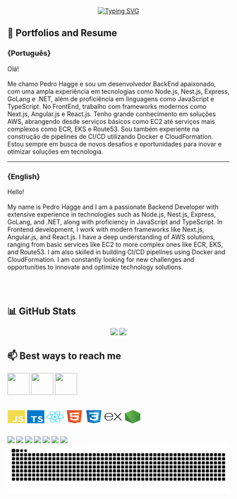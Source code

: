 <p align="center">
  <a href="http://www.github.com/brun0meira"><img src="https://readme-typing-svg.demolab.com?font=Heebo&weight=500&size=26&duration=2000&pause=500&color=C778DD&center=true&vCenter=true&width=500&lines=Back-end+development;Express+%7C+Node.JS+%7C+GoLang;S%C3%A3o+Paulo+-+Brazil" alt="Typing SVG" /></a>
</p>

## 📝 Portfolios and Resume 

### {Português}
Olá! </br>
</br>
Me chamo Pedro Hagge e sou um desenvolvedor BackEnd apaixonado, com uma ampla experiência em tecnologias como Node.js, Nest.js, Express, GoLang e .NET, além de proficiência em linguagens como JavaScript e TypeScript. No FrontEnd, trabalho com frameworks modernos como Next.js, Angular.js e React.js. Tenho grande conhecimento em soluções AWS, abrangendo desde serviços básicos como EC2 até serviços mais complexos como ECR, EKS e Route53. Sou também experiente na construção de pipelines de CI/CD utilizando Docker e CloudFormation. Estou sempre em busca de novos desafios e oportunidades para inovar e otimizar soluções em tecnologia.

--------------------------------------------------------------------------------------------------------------------

### {English}
Hello! </br>
</br>
My name is Pedro Hagge and I am a passionate Backend Developer with extensive experience in technologies such as Node.js, Nest.js, Express, GoLang, and .NET, along with proficiency in JavaScript and TypeScript. In Frontend development, I work with modern frameworks like Next.js, Angular.js, and React.js. I have a deep understanding of AWS solutions, ranging from basic services like EC2 to more complex ones like ECR, EKS, and Route53. I am also skilled in building CI/CD pipelines using Docker and CloudFormation. I am constantly looking for new challenges and opportunities to innovate and optimize technology solutions.

</br>
</br>

## 📊 GitHub Stats

 <div align="center">
   <a href="http://www.github.com/PedroHaggeBaptista"><img width="60%" src="https://brmeira-github-readme-stats.vercel.app/api?username=PedroHaggeBaptista&hide=&count_private=true&bg_color=0D1117&theme=react&hide_border=true&show_icons=true"/></a>
   <a href="http://www.github.com/PedroHaggeBaptista"><img width="38.25%" src="https://brmeira-github-readme-stats.vercel.app/api/top-langs/?username=PedroHaggeBaptista&langs_count=10&count_private=true&layout=compact&theme=react&hide_border=true&bg_color=0D1117"/></a>
</div>

## 📫 Best ways to reach me

<a href="https://www.linkedin.com/in/pedro-hagge/"><img src="https://cdn.jsdelivr.net/gh/devicons/devicon/icons/linkedin/linkedin-original.svg" height="50px" width="50px" /></a>
<a href="mailto:pepehaggehb@gmail.com"><img src="https://www.svgrepo.com/show/452213/gmail.svg" height="50px" width="50px" /></a>
<a href="https://www.instagram.com/pepehaggeb/"><img src="https://www.svgrepo.com/show/452229/instagram-1.svg" height="50px" width="50px" /></a>

<div style="display: inline_block"><br>
  <img align="center" alt="Pedro-Js" height="30" width="40" src="https://raw.githubusercontent.com/devicons/devicon/master/icons/javascript/javascript-plain.svg">
  <img align="center" alt="Pedro-Ts" height="30" width="40" src="https://raw.githubusercontent.com/devicons/devicon/master/icons/typescript/typescript-plain.svg">
  <img align="center" alt="Pedro-React" height="30" width="40" src="https://raw.githubusercontent.com/devicons/devicon/master/icons/react/react-original.svg">
  <img align="center" alt="Pedro-HTML" height="30" width="40" src="https://raw.githubusercontent.com/devicons/devicon/master/icons/html5/html5-original.svg">
  <img align="center" alt="Pedro-CSS" height="30" width="40" src="https://raw.githubusercontent.com/devicons/devicon/master/icons/css3/css3-original.svg">
  <img align="center" alt="Pedro-Ex" height="30" width="40" src="https://github.com/devicons/devicon/blob/master/icons/express/express-original.svg">
  <img align="center" alt="Pedro-Ex" height="30" width="40" src="https://github.com/devicons/devicon/blob/master/icons/nodejs/nodejs-original.svg">

  <link rel="stylesheet" href="https://cdn.jsdelivr.net/gh/devicons/devicon@v2.12.0/devicon.min.css">
</div>
  
  ##

<div> 
  <a href="https://instagram.com/pepehaggeb" target="_blank"><img src="https://img.shields.io/badge/-Instagram-%23E4405F?style=for-the-badge&logo=instagram&logoColor=white"     target="_blank"></a>
  <a href = "mailto:pepehaggehb@gmail.com"><img src="https://img.shields.io/badge/-Gmail-%23333?style=for-the-badge&logo=gmail&logoColor=white" target="_blank"></a>
  <a><img src="https://img.shields.io/badge/JavaScript-323330?style=for-the-badge&logo=javascript&logoColor=F7DF1E" target="_blank"></a>
  <a><img src="https://img.shields.io/badge/TypeScript-007ACC?style=for-the-badge&logo=typescript&logoColor=white" target="_blank"></a>
  <a><img src="https://img.shields.io/badge/Node.js-43853D?style=for-the-badge&logo=node.js&logoColor=white" target="_blank"></a>
  <a><img src="https://img.shields.io/badge/CSS3-1572B6?style=for-the-badge&logo=css3&logoColor=white" target="_blank"></a>
  <a><img src="https://img.shields.io/badge/HTML5-E34F26?style=for-the-badge&logo=html5&logoColor=white" target="_blank"></a>
 
  <picture>
   <source media="(prefers-color-scheme: dark)" srcset="https://raw.githubusercontent.com/brun0meira/brun0meira/output/github-contribution-grid-snake-dark.svg">
   <source media="(prefers-color-scheme: light)" srcset="https://raw.githubusercontent.com/brun0meira/brun0meira/output/github-contribution-grid-snake.svg">
   <img alt="github contribution grid snake animation" src="https://raw.githubusercontent.com/brun0meira/brun0meira/output/github-contribution-grid-snake.svg">
  </picture>
 
</div>
